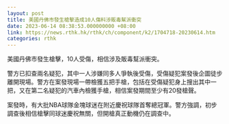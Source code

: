 ```yaml
---
layout: post
title: 美國丹佛市發生槍擊造成10人傷料涉販毒幫派衝突
date: 2023-06-14 08:38:53.000000000 +08:00
link: https://news.rthk.hk/rthk/ch/component/k2/1704718-20230614.htm
categories: rthk
---
```


美國丹佛市發生槍擊，10人受傷，相信涉及販毒幫派衝突。

警方已扣查兩名疑犯，其中一人涉嫌同多人爭執後受傷，受傷疑犯案發後企圖徒步離開現場。警方在案發現場一帶檢獲五把手槍，包括在受傷疑犯身上搜出其中一把，又在第二名疑犯的汽車內檢獲手槍，相信案發期間至少有20發槍聲。

案發時，有大批NBA球隊金塊球迷在附近慶祝球隊首奪總冠軍。警方強調，初步調查後相信槍擊同球迷慶祝無關，但開槍真正動機仍在調查中。
